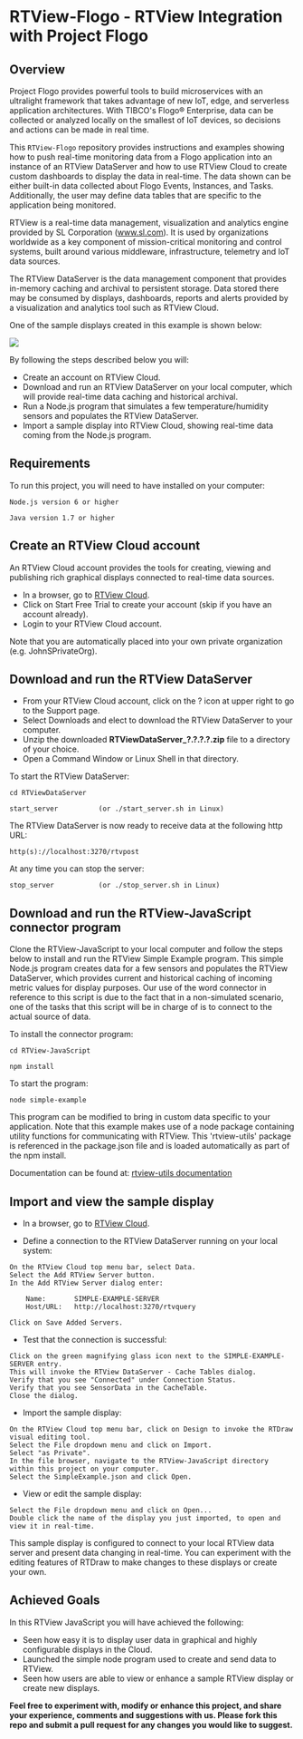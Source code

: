 # RTView-Flogo  - RTView Integration with Project Flogo

## Overview

Project Flogo provides powerful tools to build microservices with an ultralight framework that takes advantage of new IoT, edge, and serverless application architectures. With TIBCO's Flogo® Enterprise, data can be collected or analyzed locally on the smallest of IoT devices, so decisions and actions can be made in real time.

This `RTView-Flogo` repository provides instructions and examples showing how to push real-time monitoring data from a Flogo application into an instance of an RTView DataServer and how to use RTView Cloud to create custom dashboards to display the data in real-time. The data shown can be either built-in data collected about Flogo Events, Instances, and Tasks.  Additionally, the user may define data tables that are specific to the application being monitored.

RTView is a real-time data management, visualization and analytics engine provided by SL Corporation (www.sl.com). It is used by organizations worldwide as a key component of mission-critical monitoring and control systems, built around various middleware, infrastructure, telemetry and IoT data sources.

The RTView DataServer is the data management component that provides in-memory caching and archival to persistent storage. Data stored there may be consumed by displays, dashboards, reports and alerts provided by a visualization and analytics tool such as RTView Cloud.

One of the sample displays created in this example is shown below:

![](SensorData.jpg)

By following the steps described below you will:

* Create an account on RTView Cloud.
* Download and run an RTView DataServer on your local computer, which will provide real-time data caching and historical archival.
* Run a Node.js program that simulates a few temperature/humidity sensors and populates the RTView DataServer.
* Import a sample display into RTView Cloud, showing real-time data coming from the Node.js program.

## Requirements
To run this project, you will need to have installed on your computer:
```
Node.js version 6 or higher

Java version 1.7 or higher
```

## Create an RTView Cloud account
An RTView Cloud account provides the tools for creating, viewing and publishing rich graphical displays connected to real-time data sources.

* In a browser, go to [RTView Cloud](http://rtviewcloud.sl.com/).
* Click on Start Free Trial to create your account (skip if you have an account already).
* Login to your RTView Cloud account.

Note that you are automatically placed into your own private organization (e.g. JohnSPrivateOrg).
	
## Download and run the RTView DataServer	

* From your RTView Cloud account, click on the ? icon at upper right to go to the Support page.
* Select Downloads and elect to download the RTView DataServer to your computer.
* Unzip the downloaded **RTViewDataServer_?.?.?.?.zip** file to a directory of your choice.
* Open a Command Window or Linux Shell in that directory.

To start the RTView DataServer:
```
cd RTViewDataServer

start_server          (or ./start_server.sh in Linux)
```
The RTView DataServer is now ready to receive data at the following http URL:
```
http(s)://localhost:3270/rtvpost
```
At any time you can stop the server:
```
stop_server           (or ./stop_server.sh in Linux)
```
## Download and run the RTView-JavaScript connector program

Clone the RTView-JavaScript to your local computer and follow the steps below to install and run the RTView Simple Example program. This simple Node.js program creates data for a few sensors and populates the RTView DataServer, which provides current and historical caching of incoming metric values for display purposes. Our use of the word connector in reference to this script is due to the fact that in a non-simulated scenario, one of the tasks that this script will be in charge of is to connect to the actual source of data.

To install the connector program:
```
cd RTView-JavaScript

npm install
```
To start the program:
```
node simple-example
```
This program can be modified to bring in custom data specific to your application.
Note that this example makes use of a node package containing utility functions for communicating with RTView. This 'rtview-utils' package is referenced in the package.json file and is loaded automatically as part of the npm install.

Documentation can be found at:   [rtview-utils documentation](https://www.npmjs.com/package/rtview-utils)

## Import and view the sample display

* In a browser, go to [RTView Cloud](http://rtviewcloud.sl.com/).

* Define a connection to the RTView DataServer running on your local system:
```
On the RTView Cloud top menu bar, select Data.
Select the Add RTView Server button.
In the Add RTView Server dialog enter:

	Name:       SIMPLE-EXAMPLE-SERVER
	Host/URL:   http://localhost:3270/rtvquery

Click on Save Added Servers.
```
* Test that the connection is successful:
```
Click on the green magnifying glass icon next to the SIMPLE-EXAMPLE-SERVER entry.
This will invoke the RTView DataServer - Cache Tables dialog.
Verify that you see "Connected" under Connection Status. 
Verify that you see SensorData in the CacheTable.
Close the dialog.
```
* Import the sample display:
```
On the RTView Cloud top menu bar, click on Design to invoke the RTDraw visual editing tool.
Select the File dropdown menu and click on Import.
Select "as Private". 
In the file browser, navigate to the RTView-JavaScript directory within this project on your computer.
Select the SimpleExample.json and click Open.
```
* View or edit the sample display:
```
Select the File dropdown menu and click on Open...
Double click the name of the display you just imported, to open and view it in real-time.
```
This sample display is configured to connect to your local RTView data server and present data changing in real-time.
You can experiment with the editing features of RTDraw to make changes to these displays or create your own.

## Achieved Goals
In this RTView JavaScript you will have achieved the following: 
* Seen how easy it is to display user data in graphical and highly configurable displays in the Cloud.
* Launched the simple node program used to create and send data to RTView.
* Seen how users are able to view or enhance a sample RTView display or create new displays.

**Feel free to experiment with, modify or enhance this project, and share your experience, comments and suggestions with us. Please fork this repo and submit a pull request for any changes you would like to suggest.**
